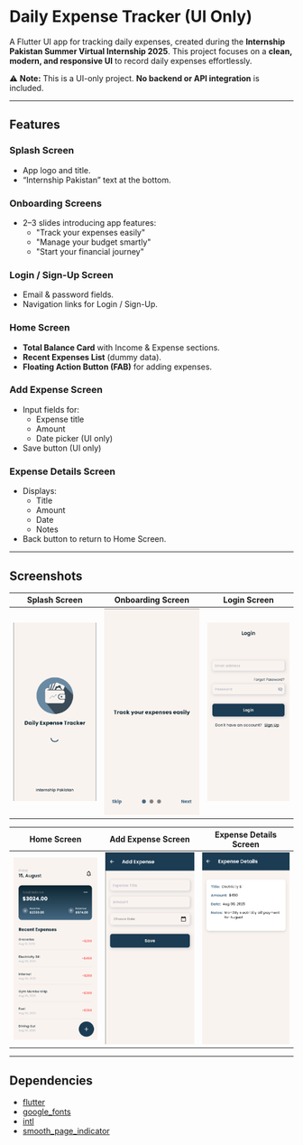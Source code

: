 # Daily Expense Tracker (UI Only)

A Flutter UI app for tracking daily expenses, created during the **Internship Pakistan Summer Virtual Internship 2025**. This project focuses on a **clean, modern, and responsive UI** to record daily expenses effortlessly.

⚠️ **Note:** This is a UI-only project. **No backend or API integration** is included.

---

## Features

### Splash Screen
- App logo and title.
- “Internship Pakistan” text at the bottom.

### Onboarding Screens
- 2–3 slides introducing app features:
  - "Track your expenses easily"
  - "Manage your budget smartly"
  - "Start your financial journey"

### Login / Sign-Up Screen
- Email & password fields.
- Navigation links for Login / Sign-Up.

### Home Screen
- **Total Balance Card** with Income & Expense sections.
- **Recent Expenses List** (dummy data).
- **Floating Action Button (FAB)** for adding expenses.

### Add Expense Screen
- Input fields for:
  - Expense title
  - Amount
  - Date picker (UI only)
- Save button (UI only)

### Expense Details Screen
- Displays:
  - Title
  - Amount
  - Date
  - Notes
- Back button to return to Home Screen.

---

## Screenshots

| Splash Screen | Onboarding Screen | Login Screen |
|---------------|-----------------|--------------|
| ![Splash](assets/splash_screen.png) | ![Onboarding](assets/onboarding_screen.png) | ![Login](assets/login_screen.png) |

| Home Screen | Add Expense Screen | Expense Details Screen |
|-------------|-----------------|----------------------|
| ![Home](assets/home_screen.png) | ![Add Expense](assets/add_expense_screen.png) | ![Expense Details](assets/expense_detail_screen.png) |

---

## Dependencies

- [flutter](https://flutter.dev/)
- [google_fonts](https://pub.dev/packages/google_fonts)
- [intl](https://pub.dev/packages/intl)
- [smooth_page_indicator](https://pub.dev/packages/smooth_page_indicator)
